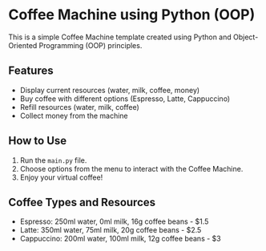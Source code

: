 # Coffee Machine using Python (OOP)

This is a simple Coffee Machine template created using Python and Object-Oriented Programming (OOP) principles.

## Features

- Display current resources (water, milk, coffee, money)
- Buy coffee with different options (Espresso, Latte, Cappuccino)
- Refill resources (water, milk, coffee)
- Collect money from the machine

## How to Use

1. Run the `main.py` file.
2. Choose options from the menu to interact with the Coffee Machine.
3. Enjoy your virtual coffee!

## Coffee Types and Resources

- Espresso: 250ml water, 0ml milk, 16g coffee beans - $1.5
- Latte: 350ml water, 75ml milk, 20g coffee beans - $2.5
- Cappuccino: 200ml water, 100ml milk, 12g coffee beans - $3
